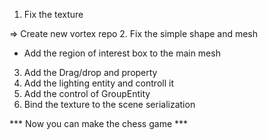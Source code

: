 1. Fix the texture

=> Create new vortex repo
2. Fix the simple shape and mesh
* Add the region of interest box to the main mesh
3. Add the Drag/drop and property
4. Add the lighting entity and controll it
5. Add the control of GroupEntity
6. Bind the texture to the scene serialization


*** Now you can make the chess game ***